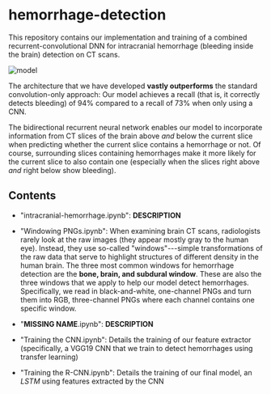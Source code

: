 # hemorrhage-detection

This repository contains our implementation and training of a combined recurrent-convolutional DNN for intracranial hemorrhage (bleeding inside the brain) detection on CT scans.

![model](docs/model.png)

The architecture that we have developed **vastly outperforms** the standard convolution-only approach: Our model achieves a recall (that is, it correctly detects bleeding) of 94% compared to a recall of 73% when only using a CNN.

The bidirectional recurrent neural network enables our model to incorporate information from CT slices of the brain above *and* below the current slice when predicting whether the current slice contains a hemorrhage or not. Of course, surrounding slices containing hemorrhages make it more likely for the current slice to also contain one (especially when the slices right above *and* right below show bleeding).


## Contents

* "intracranial-hemorrhage.ipynb": **DESCRIPTION**

* "Windowing PNGs.ipynb": When examining brain CT scans, radiologists rarely look at the raw images (they appear mostly gray to the human eye). Instead, they use so-called "windows"---simple transformations of the raw data that serve to highlight structures of different density in the human brain. The three most common windows for hemorrhage detection are the **bone, brain, and subdural window**. These are also the three windows that we apply to help our model detect hemorrhages. Specifically, we read in black-and-white, one-channel PNGs and turn them into RGB, three-channel PNGs where each channel contains one specific window.

* "**MISSING NAME**.ipynb": **DESCRIPTION**

* "Training the CNN.ipynb": Details the training of our feature extractor (specifically, a VGG19 CNN that we train to detect hemorrhages using transfer learning)

* "Training the R-CNN.ipynb": Details the training of our final model, an *LSTM* using features extracted by the CNN


